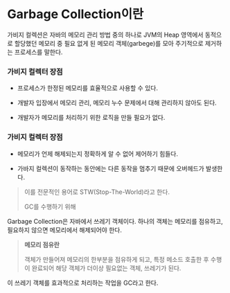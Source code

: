 # Garbage Collection이란

가비지 컬렉션은 자바의 메모리 관리 방법 중의 하나로 JVM의 Heap 영역에서 동적으로 할당했던 메모리 중 필요 없게 된 메모리 객체(garbege)를 모아 주기적으로 제거하는 프로세스를 말한다.


### 가비지 컬렉터 장점

- 프로세스가 한정된 메모리를 효율적으로 사용할 수 있다.

- 개발자 입장에서 메모리 관리, 메모리 누수 문제에서 대해 관리하지 않아도 된다.

- 개발자가 메모리를 처리하기 위한 로직을 만들 필요가 없다.

### 가비지 컬렉터 장점

- 메모리가 언제 해제되는지 정확하게 알 수 없어 제어하기 힘들다.

- 가바지 컬렉션이 동작하는 동안에는 다른 동작을 멈추기 때문에 오버헤드가 발생한다.
> 이를 전문적인 용어로 STW(Stop-The-World)라고 한다.
>
> GC를 수행하기 위해 

Garbage Collection은 자바에서 쓰레기 객체이다. 하나의 객체는 메모리를 점유하고, 필요하지 않으면 메모리에서 해제되어야 한다.
> **메모리 점유란**
>
>객체가 만들어져 메모리의 한부분을 점유하게 되고, 특정 메소드 호출한 후 수행이 완료되어 해당 객체가 더이상 필요없는 객체, 쓰레기가 된다.

이 쓰레기 객체를 효과적으로 처리하는 작업을 GC라고 한다.
